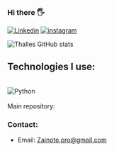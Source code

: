 ### Hi there  🖐️

[![Linkedin](https://img.shields.io/badge/LinkedIn-0077B5?style=for-the-badge&logo=linkedin&logoColor=white)](https://www.linkedin.com/in/thalles-zainote-r-4297aa233/)
[![instagram](https://img.shields.io/badge/Instagram-E4405F?style=for-the-badge&logo=instagram&logoColor=white)](https://www.instagram.com/zainot_t/)

![Thalles GitHub stats](https://github-readme-stats.vercel.app/api?username=DevThalles&show_icons=true&theme=tokyonight)

## Technologies I use:

<div style='display = inline_block'><br/>
    <img align= 'center' alt= Python src='https://img.shields.io/badge/Python-3776AB?style=for-the-badge&logo=python&logoColor=white' />
</div><br/>
Main repository:

### Contact:

- Email: Zainote.pro@gmail.com

